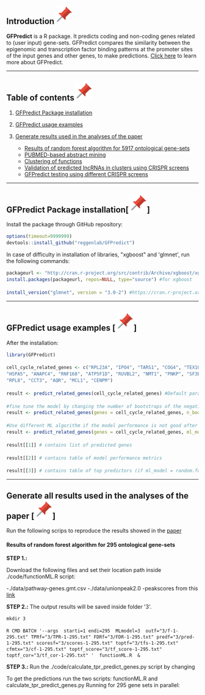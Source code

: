 ## Introduction[![](./extras/images/pin.svg)](#introduction)

**GFPredict** is a R package. It predicts coding and non-coding genes related to (user input) gene-sets. GFPredict compares the similarity between the epigenomic and transcription factor binding patterns at the promoter sites of the input genes and other genes, to make predictions. [Click here](https://www.biorxiv.org/content/10.1101/2022.04.17.488570v1) to learn more about GFPredict.

---

## Table of contents[![](./extras/images/pin.svg)](#table-of-contents)
1. [GFPredict Package installation](#installation)

2. [GFPredict usage examples](#examples)

3. [Generate results used in the analyses of the paper](#results)
   - [Results of random forest algorithm for 5917 ontological gene-sets](#ontology_results)
   - [PUBMED-based abstract mining](#pubmed_abtract_mining)
   - [Clustering of functions](#function_cluster)
   - [Validation of predicted lncRNAs in clusters using CRISPR screens](#cluster_crispr_screen)
   - [GFPredict testing using different CRISPR screens](#different_crispr_screen)


---

## GFPredict Package installation[![](./extras/images/pin.svg)]<a name="installation"></a>

Install the package through GitHub repository:
``` r
options(timeout=9999999)
devtools::install_github("reggenlab/GFPredict")
```

In case of difficulty in installation of libraries, "xgboost" and 'glmnet', run the following commands:
``` r
packageurl <- "http://cran.r-project.org/src/contrib/Archive/xgboost/xgboost_0.90.0.2.tar.gz"
install.packages(packageurl, repos=NULL, type="source") #for xgboost

install_version("glmnet", version = "3.0-2") #https://cran.r-project.org/src/contrib/Archive/glmnet/ 
```
---

## GFPredict usage examples [![](./extras/images/pin.svg)]<a name="examples"></a>

After the installation:

``` r
library(GFPredict)

cell_cycle_related_genes <- c("RPL23A", "IPO4", "TARS1", "COG4", "TEX10", "TRMT112", "TXNL4A", "CLP1", 
"HSPA5", "ANAPC4", "RNF168", "ATP5F1D", "RUVBL2", "NMT1", "PNKP", "SF3B3", "FDPS", "FARSB", "HARS1",
"RPL8", "CCT3", "AQR", "MCL1", "CENPM") 

result <- predict_related_genes(cell_cycle_related_genes) #Default parameter are selected

#fine tune the model by changing the number of bootstraps of the negative set
result <- predict_related_genes(genes = cell_cycle_related_genes, n_bootstrap = 5)

#Use different ML algorithm if the model performance is not good after using the default random forest algoritm 
result <- predict_related_genes(genes = cell_cycle_related_genes, ml_model = 'svm', n_bootstrap = 10, feature_type = 'transcription_factors')

result[[1]] # contains list of predicted genes 

result[[2]] # contains table of model performance metrics 

result[[3]] # contains table of top predictors (if ml_model = random.forest)

```

---

## Generate all results used in the analyses of the paper [![](./extras/images/pin.svg)]<a name="results"></a>

Run the following scrips to reproduce the results showed in the [paper](https://www.biorxiv.org/content/10.1101/2022.04.17.488570v1)

#### Results of random forest algorithm for 295 ontological gene-sets

**STEP 1.:**

Download the following files and set their location path inside ./code/functionML.R script:

-./data/pathway-genes.gmt.csv
-./data/unionpeak2.0
-peakscores from this [link](https://drive.google.com/file/d/10pjFdXjR_CqgZxTnUut7IceRpeDUXY2Y/view?usp=sharing)

**STEP 2.:** The output results will be saved inside folder '3'.

```shell
mkdir 3

R CMD BATCH '--args  starti=1 endi=295  MLmodel=3  outf="3/f-1-295.txt" TPRf="3/TPR-1-295.txt" FDRf="3/FDR-1-295.txt" predf="3/pred-1-295.txt" scoresf="3/scores-1-295.txt" toptf="3/tfs-1-295.txt"  cfmtx="3/cf-1-295.txt" toptf_score="3/tf_score-1-295.txt" toptf_cor="3/tf_cor-1-295.txt" '  functionML.R  &

```
**STEP 3.:** Run the  ./code/calculate_tpr_predict_genes.py script by changing





To get the predictions run the two scripts: functionML.R and calculate_tpr_predict_genes.py 
Running for 295 gene sets in parallel:

<!-- markdownlint-enable -->


